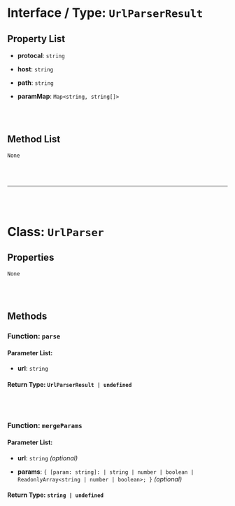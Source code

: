 # Interface / Type: `UrlParserResult`

    

## Property List

- **protocal**: `string` 


- **host**: `string` 


- **path**: `string` 


- **paramMap**: `Map<string, string[]>` 


<br/>
<br/>

## Method List

`None`

<br/>
<br/>



---


<br/>
<br/>

# Class: `UrlParser`

    

## Properties

`None`

<br/>
<br/>

## Methods

### Function: `parse`

    

#### Parameter List:

- **url**: `string` 


#### Return Type: `UrlParserResult | undefined` 

<br/>
<br/>

### Function: `mergeParams`

    

#### Parameter List:

- **url**: `string` _(optional)_ 

- **params**: `{
      [param: string]:
        | string
        | number
        | boolean
        | ReadonlyArray<string | number | boolean>;
    }` _(optional)_ 


#### Return Type: `string | undefined` 

